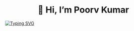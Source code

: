 <h1 align="center"> 👋 Hi, I’m Poorv Kumar </h1>

[![Typing SVG](https://readme-typing-svg.demolab.com?font=Code&pause=1000&color=170706&center=true&width=600&lines=I'm+interested+in+DSA+and+Problem+Solving;Currently+working+on+some+cool+Projects)](https://git.io/typing-svg)

<!-- - 🔥 I’m interested in DSA and Problem Solving
- 🚀 Currently working on some Projects -->
<!---
Poorv1/Poorv1 is a ✨ special ✨ repository because its `README.md` (this file) appears on your GitHub profile.
You can click the Preview link to take a look at your changes.
--->
